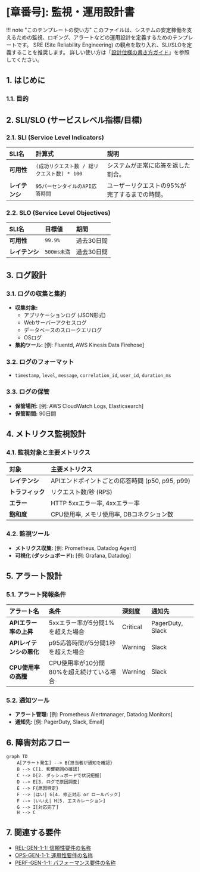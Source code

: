 # [章番号]: 監視・運用設計書

!!! note "このテンプレートの使い方"
このファイルは、システムの安定稼働を支えるための監視、ロギング、アラートなどの運用設計を定義するためのテンプレートです。
SRE (Site Reliability Engineering) の観点を取り入れ、SLI/SLOを定義することを推奨します。
詳しい使い方は「[設計仕様の書き方ガイド](ここにガイドへのパスを記述してください)」を参照してください。

## 1. はじめに

### 1.1. 目的

<!-- このドキュメントが定義する監視・運用設計の目的を記述します。（例: 障害の早期発見、迅速な原因特定、SLAの遵守など） -->

## 2. SLI/SLO (サービスレベル指標/目標)

<!-- ユーザー満足度を測るための重要な指標（SLI）と、その目標値（SLO）を定義します。 -->

### 2.1. SLI (Service Level Indicators)

| SLI名          | 計算式                                      | 説明                                          |
| :------------- | :------------------------------------------ | :-------------------------------------------- |
| **可用性**     | `(成功リクエスト数 / 総リクエスト数) * 100` | システムが正常に応答を返した割合。            |
| **レイテンシ** | `95パーセンタイルのAPI応答時間`             | ユーザーリクエストの95%が完了するまでの時間。 |

### 2.2. SLO (Service Level Objectives)

| SLI名          | 目標値      | 期間       |
| :------------- | :---------- | :--------- |
| **可用性**     | `99.9%`     | 過去30日間 |
| **レイテンシ** | `500ms未満` | 過去30日間 |

## 3. ログ設計

<!-- アプリケーションやインフラからどのようなログを収集し、どのように管理するかを設計します。 -->

### 3.1. ログの収集と集約

- **収集対象:**
  - アプリケーションログ (JSON形式)
  - Webサーバーアクセスログ
  - データベースのスロークエリログ
  - OSログ
- **集約ツール:** [例: Fluentd, AWS Kinesis Data Firehose]

### 3.2. ログのフォーマット

<!-- 構造化ログの主要なフィールドを定義します。 -->

- `timestamp`, `level`, `message`, `correlation_id`, `user_id`, `duration_ms`

### 3.3. ログの保管

- **保管場所:** [例: AWS CloudWatch Logs, Elasticsearch]
- **保管期間:** 90日間

## 4. メトリクス監視設計

<!-- システムの状態を定量的に把握するためのメトリクス（測定基準）を設計します。 -->

### 4.1. 監視対象と主要メトリクス

<!-- GoogleのSREが提唱する「4つのゴールデンシグナル」などを参考に、監視対象をリストアップします。 -->

| 対象             | 主要メトリクス                                  |
| :--------------- | :---------------------------------------------- |
| **レイテンシ**   | APIエンドポイントごとの応答時間 (p50, p95, p99) |
| **トラフィック** | リクエスト数/秒 (RPS)                           |
| **エラー**       | HTTP 5xxエラー率, 4xxエラー率                   |
| **飽和度**       | CPU使用率, メモリ使用率, DBコネクション数       |

### 4.2. 監視ツール

- **メトリクス収集:** [例: Prometheus, Datadog Agent]
- **可視化 (ダッシュボード):** [例: Grafana, Datadog]

## 5. アラート設計

<!-- 異常事態を検知し、運用担当者に通知するためのアラートを設計します。 -->

### 5.1. アラート発報条件

<!-- 「いつ」「何を」「どのレベルで」通知するかを定義します。 -->

| アラート名              | 条件                                     | 深刻度   | 通知先           |
| :---------------------- | :--------------------------------------- | :------- | :--------------- |
| **APIエラー率の上昇**   | 5xxエラー率が5分間1%を超えた場合         | Critical | PagerDuty, Slack |
| **APIレイテンシの悪化** | p95応答時間が5分間1秒を超えた場合        | Warning  | Slack            |
| **CPU使用率の高騰**     | CPU使用率が10分間80%を超え続けている場合 | Warning  | Slack            |

### 5.2. 通知ツール

- **アラート管理:** [例: Prometheus Alertmanager, Datadog Monitors]
- **通知先:** [例: PagerDuty, Slack, Email]

## 6. 障害対応フロー

<!-- アラート発生から問題解決までの基本的な対応手順を定義します。 -->

```mermaid
graph TD
    A[アラート発生] --> B{担当者が通知を確認}
    B --> C[1. 影響範囲の確認]
    C --> D[2. ダッシュボードで状況把握]
    D --> E[3. ログで原因調査]
    E --> F{原因特定}
    F --> |はい| G[4. 修正対応 or ロールバック]
    F --> |いいえ| H[5. エスカレーション]
    G --> I[対応完了]
    H --> C
```

## 7. 関連する要件

<!-- この設計の根拠となる要件IDへのリンクを記載します。 -->
<!-- 以下のリンクは例です。実際のファイルパスとセクションIDに更新してください。 -->

- [REL-GEN-1-1: 信頼性要件の名称](../[仕様書フォルダ]/01_システム仕様書テンプレート.md#REL-GEN-1-1)
- [OPS-GEN-1-1: 運用性要件の名称](../[仕様書フォルダ]/01_システム仕様書テンプレート.md#OPS-GEN-1-1)
- [PERF-GEN-1-1: パフォーマンス要件の名称](../[仕様書フォルダ]/01_システム仕様書テンプレート.md#PERF-GEN-1-1)
